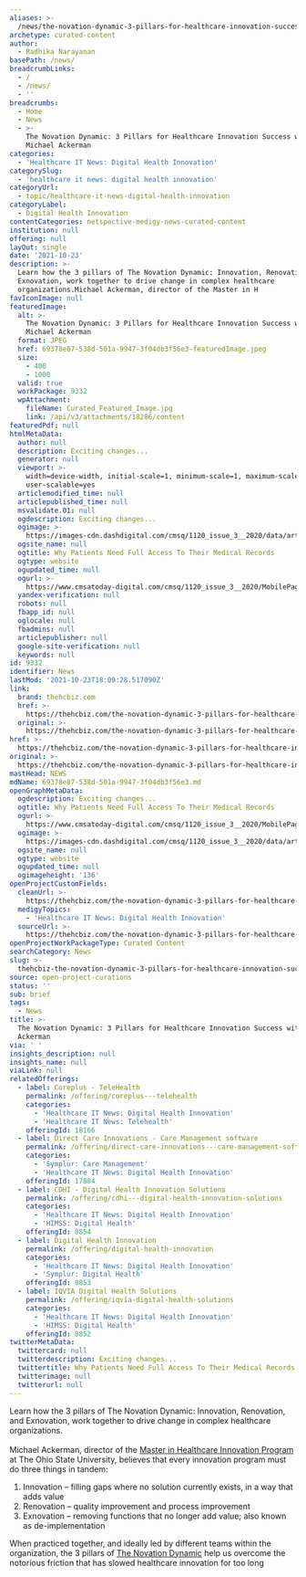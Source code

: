 ```yaml
---
aliases: >-
  /news/the-novation-dynamic-3-pillars-for-healthcare-innovation-success-with-michael-ackerman
archetype: curated-content
author:
  - Radhika Narayanan
basePath: /news/
breadcrumbLinks:
  - /
  - /news/
  - ''
breadcrumbs:
  - Home
  - News
  - >-
    The Novation Dynamic: 3 Pillars for Healthcare Innovation Success with
    Michael Ackerman
categories:
  - 'Healthcare IT News: Digital Health Innovation'
categorySlug:
  - 'healthcare it news: digital health innovation'
categoryUrl:
  - topic/healthcare-it-news-digital-health-innovation
categoryLabel:
  - Digital Health Innovation
contentCategories: netspective-medigy-news-curated-content
institution: null
offering: null
layOut: single
date: '2021-10-23'
description: >-
  Learn how the 3 pillars of The Novation Dynamic: Innovation, Renovation, and
  Exnovation, work together to drive change in complex healthcare
  organizations.Michael Ackerman, director of the Master in H
favIconImage: null
featuredImage:
  alt: >-
    The Novation Dynamic: 3 Pillars for Healthcare Innovation Success with
    Michael Ackerman
  format: JPEG
  href: 69378e87-538d-501a-9947-3f04db3f56e3-featuredImage.jpeg
  size:
    - 400
    - 1000
  valid: true
  workPackage: 9332
  wpAttachment:
    fileName: Curated_Featured_Image.jpg
    link: /api/v3/attachments/18286/content
featuredPdf: null
htmlMetaData:
  author: null
  description: Exciting changes...
  generator: null
  viewport: >-
    width=device-width, initial-scale=1, minimum-scale=1, maximum-scale=3,
    user-scalable=yes
  articlemodified_time: null
  articlepublished_time: null
  msvalidate.01: null
  ogdescription: Exciting changes...
  ogimage: >-
    https://images-cdn.dashdigital.com/cmsq/1120_issue_3__2020/data/articles/img/020.cropped.jpg
  ogsite_name: null
  ogtitle: Why Patients Need Full Access To Their Medical Records
  ogtype: website
  ogupdated_time: null
  ogurl: >-
    https://www.cmsatoday-digital.com/cmsq/1120_issue_3__2020/MobilePagedArticle.action?articleId=1573352
  yandex-verification: null
  robots: null
  fbapp_id: null
  oglocale: null
  fbadmins: null
  articlepublisher: null
  google-site-verification: null
  keywords: null
id: 9332
identifier: News
lastMod: '2021-10-23T18:09:28.517090Z'
link:
  brand: thehcbiz.com
  href: >-
    https://thehcbiz.com/the-novation-dynamic-3-pillars-for-healthcare-innovation-success-with-michael-ackerman/
  original: >-
    https://thehcbiz.com/the-novation-dynamic-3-pillars-for-healthcare-innovation-success-with-michael-ackerman/
href: >-
  https://thehcbiz.com/the-novation-dynamic-3-pillars-for-healthcare-innovation-success-with-michael-ackerman/
original: >-
  https://thehcbiz.com/the-novation-dynamic-3-pillars-for-healthcare-innovation-success-with-michael-ackerman/
mastHead: NEWS
mdName: 69378e87-538d-501a-9947-3f04db3f56e3.md
openGraphMetaData:
  ogdescription: Exciting changes...
  ogtitle: Why Patients Need Full Access To Their Medical Records
  ogurl: >-
    https://www.cmsatoday-digital.com/cmsq/1120_issue_3__2020/MobilePagedArticle.action?articleId=1573352
  ogimage: >-
    https://images-cdn.dashdigital.com/cmsq/1120_issue_3__2020/data/articles/img/020.cropped.jpg
  ogsite_name: null
  ogtype: website
  ogupdated_time: null
  ogimageheight: '136'
openProjectCustomFields:
  cleanUrl: >-
    https://thehcbiz.com/the-novation-dynamic-3-pillars-for-healthcare-innovation-success-with-michael-ackerman/
  medigyTopics:
    - 'Healthcare IT News: Digital Health Innovation'
  sourceUrl: >-
    https://thehcbiz.com/the-novation-dynamic-3-pillars-for-healthcare-innovation-success-with-michael-ackerman/
openProjectWorkPackageType: Curated Content
searchCategory: News
slug: >-
  thehcbiz-the-novation-dynamic-3-pillars-for-healthcare-innovation-success-with-michael-ackerman
source: open-project-curations
status: ''
sub: brief
tags:
  - News
title: >-
  The Novation Dynamic: 3 Pillars for Healthcare Innovation Success with Michael
  Ackerman
via: ' '
insights_description: null
insights_name: null
viaLink: null
relatedOfferings:
  - label: Coreplus - TeleHealth
    permalink: /offering/coreplus---telehealth
    categories:
      - 'Healthcare IT News: Digital Health Innovation'
      - 'Healthcare IT News: Telehealth'
    offeringId: 18166
  - label: Direct Care Innovations - Care Management software
    permalink: /offering/direct-care-innovations---care-management-software
    categories:
      - 'Symplur: Care Management'
      - 'Healthcare IT News: Digital Health Innovation'
    offeringId: 17884
  - label: CDHI - Digital Health Innovation Solutions
    permalink: /offering/cdhi---digital-health-innovation-solutions
    categories:
      - 'Healthcare IT News: Digital Health Innovation'
      - 'HIMSS: Digital Health'
    offeringId: 8854
  - label: Digital Health Innovation
    permalink: /offering/digital-health-innovation
    categories:
      - 'Healthcare IT News: Digital Health Innovation'
      - 'Symplur: Digital Health'
    offeringId: 8853
  - label: IQVIA Digital Health Solutions
    permalink: /offering/iqvia-digital-health-solutions
    categories:
      - 'Healthcare IT News: Digital Health Innovation'
      - 'HIMSS: Digital Health'
    offeringId: 8852
twitterMetaData:
  twittercard: null
  twitterdescription: Exciting changes...
  twittertitle: Why Patients Need Full Access To Their Medical Records
  twitterimage: null
  twitterurl: null
---
```

<p>Learn how the 3 pillars of The Novation Dynamic: Innovation, Renovation, and Exnovation, work together to drive change in complex healthcare organizations.<br><br>Michael Ackerman, director of the <a href="https://nursing.osu.edu/academics/masters/master-healthcare-innovation">Master in Healthcare Innovation Program</a> at The Ohio State University, believes that every innovation program must do three things in tandem:</p><ol><li>Innovation – filling gaps where no solution currently exists, in a way that adds value</li><li>Renovation – quality improvement and process improvement</li><li>Exnovation – removing functions that no longer add value; also known as de-implementation</li></ol><p>When practiced together, and ideally led by different teams within the organization, the 3 pillars of <a href="https://www.nurseleader.com/article/S1541-4612(20)30021-5/fulltext">The Novation Dynamic</a> help us overcome the notorious friction that has slowed healthcare innovation for too long</p>